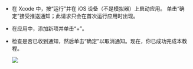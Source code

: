 
* 在 Xcode 中，按“运行”并在 iOS 设备（不是模拟器）上启动应用。 单击“确定”接受推送通知；此请求只会在首次运行应用时出现。

* 在应用中，添加新项并单击“+”。

* 检查是否已收到通知，然后单击“确定”以取消通知。现在，你已成功完成本教程。

    ![](./media/mobile-services-ios-get-started-push/mobile-quickstart-push3-ios.png)

<!---HONumber=71-->